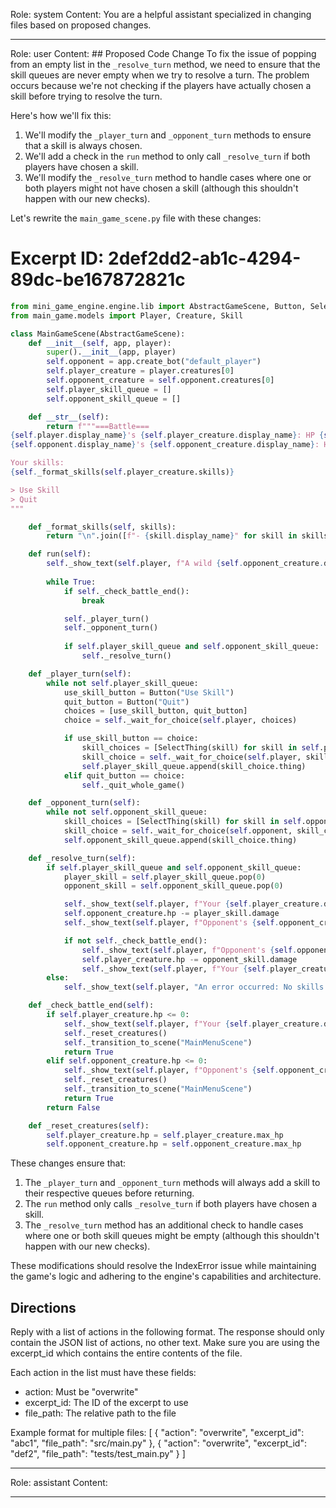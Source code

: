 Role: system
Content: You are a helpful assistant specialized in changing files based on proposed changes.
__________________
Role: user
Content: ## Proposed Code Change
To fix the issue of popping from an empty list in the `_resolve_turn` method, we need to ensure that the skill queues are never empty when we try to resolve a turn. The problem occurs because we're not checking if the players have actually chosen a skill before trying to resolve the turn.

Here's how we'll fix this:

1. We'll modify the `_player_turn` and `_opponent_turn` methods to ensure that a skill is always chosen.
2. We'll add a check in the `run` method to only call `_resolve_turn` if both players have chosen a skill.
3. We'll modify the `_resolve_turn` method to handle cases where one or both players might not have chosen a skill (although this shouldn't happen with our new checks).

Let's rewrite the `main_game_scene.py` file with these changes:

# Excerpt ID: 2def2dd2-ab1c-4294-89dc-be167872821c
```python main_game/scenes/main_game_scene.py
from mini_game_engine.engine.lib import AbstractGameScene, Button, SelectThing
from main_game.models import Player, Creature, Skill

class MainGameScene(AbstractGameScene):
    def __init__(self, app, player):
        super().__init__(app, player)
        self.opponent = app.create_bot("default_player")
        self.player_creature = player.creatures[0]
        self.opponent_creature = self.opponent.creatures[0]
        self.player_skill_queue = []
        self.opponent_skill_queue = []

    def __str__(self):
        return f"""===Battle===
{self.player.display_name}'s {self.player_creature.display_name}: HP {self.player_creature.hp}/{self.player_creature.max_hp}
{self.opponent.display_name}'s {self.opponent_creature.display_name}: HP {self.opponent_creature.hp}/{self.opponent_creature.max_hp}

Your skills:
{self._format_skills(self.player_creature.skills)}

> Use Skill
> Quit
"""

    def _format_skills(self, skills):
        return "\n".join([f"- {skill.display_name}" for skill in skills])

    def run(self):
        self._show_text(self.player, f"A wild {self.opponent_creature.display_name} appeared!")
        
        while True:
            if self._check_battle_end():
                break

            self._player_turn()
            self._opponent_turn()
            
            if self.player_skill_queue and self.opponent_skill_queue:
                self._resolve_turn()

    def _player_turn(self):
        while not self.player_skill_queue:
            use_skill_button = Button("Use Skill")
            quit_button = Button("Quit")
            choices = [use_skill_button, quit_button]
            choice = self._wait_for_choice(self.player, choices)

            if use_skill_button == choice:
                skill_choices = [SelectThing(skill) for skill in self.player_creature.skills]
                skill_choice = self._wait_for_choice(self.player, skill_choices)
                self.player_skill_queue.append(skill_choice.thing)
            elif quit_button == choice:
                self._quit_whole_game()

    def _opponent_turn(self):
        while not self.opponent_skill_queue:
            skill_choices = [SelectThing(skill) for skill in self.opponent_creature.skills]
            skill_choice = self._wait_for_choice(self.opponent, skill_choices)
            self.opponent_skill_queue.append(skill_choice.thing)

    def _resolve_turn(self):
        if self.player_skill_queue and self.opponent_skill_queue:
            player_skill = self.player_skill_queue.pop(0)
            opponent_skill = self.opponent_skill_queue.pop(0)

            self._show_text(self.player, f"Your {self.player_creature.display_name} used {player_skill.display_name}!")
            self.opponent_creature.hp -= player_skill.damage
            self._show_text(self.player, f"Opponent's {self.opponent_creature.display_name} took {player_skill.damage} damage!")

            if not self._check_battle_end():
                self._show_text(self.player, f"Opponent's {self.opponent_creature.display_name} used {opponent_skill.display_name}!")
                self.player_creature.hp -= opponent_skill.damage
                self._show_text(self.player, f"Your {self.player_creature.display_name} took {opponent_skill.damage} damage!")
        else:
            self._show_text(self.player, "An error occurred: No skills were chosen. Skipping turn.")

    def _check_battle_end(self):
        if self.player_creature.hp <= 0:
            self._show_text(self.player, f"Your {self.player_creature.display_name} fainted! You lost the battle.")
            self._reset_creatures()
            self._transition_to_scene("MainMenuScene")
            return True
        elif self.opponent_creature.hp <= 0:
            self._show_text(self.player, f"Opponent's {self.opponent_creature.display_name} fainted! You won the battle!")
            self._reset_creatures()
            self._transition_to_scene("MainMenuScene")
            return True
        return False

    def _reset_creatures(self):
        self.player_creature.hp = self.player_creature.max_hp
        self.opponent_creature.hp = self.opponent_creature.max_hp
```

These changes ensure that:

1. The `_player_turn` and `_opponent_turn` methods will always add a skill to their respective queues before returning.
2. The `run` method only calls `_resolve_turn` if both players have chosen a skill.
3. The `_resolve_turn` method has an additional check to handle cases where one or both skill queues might be empty (although this shouldn't happen with our new checks).

These modifications should resolve the IndexError issue while maintaining the game's logic and adhering to the engine's capabilities and architecture.

## Directions
Reply with a list of actions in the following format. The response should only contain the JSON list of actions, no other text.
Make sure you are using the excerpt_id which contains the entire contents of the file.

Each action in the list must have these fields:
- action: Must be "overwrite"
- excerpt_id: The ID of the excerpt to use
- file_path: The relative path to the file

Example format for multiple files:
[
    {
        "action": "overwrite",
        "excerpt_id": "abc1",
        "file_path": "src/main.py"
    },
    {
        "action": "overwrite",
        "excerpt_id": "def2",
        "file_path": "tests/test_main.py"
    }
]
__________________
Role: assistant
Content: 
__________________
